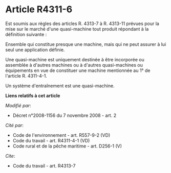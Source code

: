# Article R4311-6

Est soumis aux règles des articles R. 4313-7 à R. 4313-11 prévues pour la mise sur le marché d'une quasi-machine tout produit
répondant à la définition suivante : 

Ensemble qui constitue presque une machine, mais qui ne peut assurer à lui seul une application définie. 

Une quasi-machine est uniquement destinée à être incorporée ou assemblée à d'autres machines ou à d'autres quasi-machines ou
équipements en vue de constituer une machine mentionnée au 1° de l'article R. 4311-4-1. 

Un système d'entraînement est une quasi-machine.

**Liens relatifs à cet article**

_Modifié par_:

  - Décret n°2008-1156 du 7 novembre 2008 - art. 2

_Cité par_:

  - Code de l'environnement - art. R557-9-2 (VD)
  - Code du travail - art. R4311-4-1 (VD)
  - Code rural et de la pêche maritime - art. D256-1 (V)

_Cite_:

  - Code du travail - art. R4313-7
